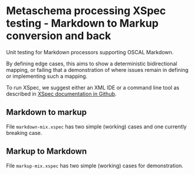 # Metaschema processing XSpec testing - Markdown to Markup conversion and back

Unit testing for Markdown processors supporting OSCAL Markdown.

By defining edge cases, this aims to show a deterministic bidirectional mapping, or failing that a demonstration of where issues remain in defining or implementing such a mapping.


To run XSpec, we suggest either an XML IDE or a command line tool as described in [XSpec documentation in Github](https://github.com/xspec/xspec/wiki).

## Markdown to markup

File `markdown-mix.xspec` has two simple (working) cases and one currently breaking case.

## Markup to Markdown

File `markup-mix.xspec` has two simple (working) cases for demonstration.

